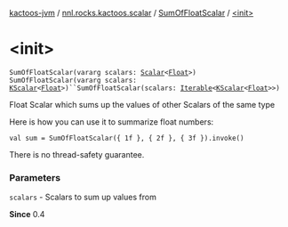 [kactoos-jvm](../../index.md) / [nnl.rocks.kactoos.scalar](../index.md) / [SumOfFloatScalar](index.md) / [&lt;init&gt;](./-init-.md)

# &lt;init&gt;

`SumOfFloatScalar(vararg scalars: `[`Scalar`](../../nnl.rocks.kactoos/-scalar/index.md)`<`[`Float`](https://kotlinlang.org/api/latest/jvm/stdlib/kotlin/-float/index.html)`>)`
`SumOfFloatScalar(vararg scalars: `[`KScalar`](../../nnl.rocks.kactoos/-k-scalar.md)`<`[`Float`](https://kotlinlang.org/api/latest/jvm/stdlib/kotlin/-float/index.html)`>)``SumOfFloatScalar(scalars: `[`Iterable`](https://kotlinlang.org/api/latest/jvm/stdlib/kotlin.collections/-iterable/index.html)`<`[`KScalar`](../../nnl.rocks.kactoos/-k-scalar.md)`<`[`Float`](https://kotlinlang.org/api/latest/jvm/stdlib/kotlin/-float/index.html)`>>)`

Float Scalar which sums up the values of other Scalars of the same type

Here is how you can use it to summarize float numbers:

`val sum = SumOfFloatScalar({ 1f }, { 2f }, { 3f }).invoke()`

There is no thread-safety guarantee.

### Parameters

`scalars` - Scalars to sum up values from

**Since**
0.4

